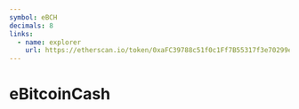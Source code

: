 ```yaml
---
symbol: eBCH
decimals: 8
links:
  - name: explorer
    url: https://etherscan.io/token/0xaFC39788c51f0c1Ff7B55317f3e70299e521Fff6
---
```


# eBitcoinCash
